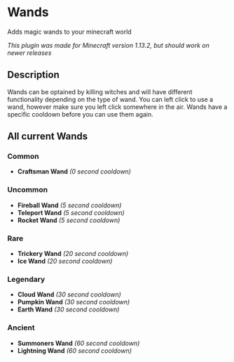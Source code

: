 # Wands
Adds magic wands to your minecraft world

*This plugin was made for Minecraft version 1.13.2, but should work on newer releases*

## Description

Wands can be optained by killing witches and will have different functionality depending on the type of wand.
You can left click to use a wand, however make sure you left click somewhere in the air. Wands have a specific cooldown before you can use them again.

## All current Wands

### Common
- **Craftsman Wand** *(0 second cooldown)*

### Uncommon
- **Fireball Wand** *(5 second cooldown)*
- **Teleport Wand** *(5 second cooldown)*
- **Rocket Wand** *(5 second cooldown)*

### Rare
- **Trickery Wand** *(20 second cooldown)*
- **Ice Wand** *(20 second cooldown)*

### Legendary
- **Cloud Wand** *(30 second cooldown)*
- **Pumpkin Wand** *(30 second cooldown)*
- **Earth Wand** *(30 second cooldown)*

### Ancient
- **Summoners Wand** *(60 second cooldown)*
- **Lightning Wand** *(60 second cooldown)*
